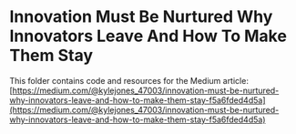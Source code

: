 # Innovation Must Be Nurtured Why Innovators Leave And How To Make Them Stay

This folder contains code and resources for the Medium article:
[https://medium.com/@kylejones_47003/innovation-must-be-nurtured-why-innovators-leave-and-how-to-make-them-stay-f5a6fded4d5a](https://medium.com/@kylejones_47003/innovation-must-be-nurtured-why-innovators-leave-and-how-to-make-them-stay-f5a6fded4d5a)
